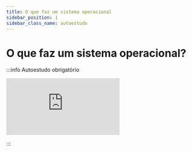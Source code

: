 ```yaml
---
title: O que faz um sistema operacional
sidebar_position: 1
sidebar_class_name: autoestudo
---
```


# O que faz um sistema operacional?

:::info Autoestudo obrigatório

<div style={{ textAlign: 'center' }}>
    <iframe 
        style={{
            display: 'block',
            margin: 'auto',
            width: '100%',
            height: '50vh',
        }}
        src="https://www.youtube.com/embed/26QPDBe-NB8" 
        frameborder="0" 
        allowFullScreen>
    </iframe>
</div>

:::

